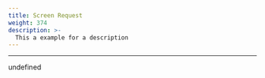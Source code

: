 ```yaml
---
title: Screen Request
weight: 374
description: >-
  This a example for a description
---
```


---

undefined

